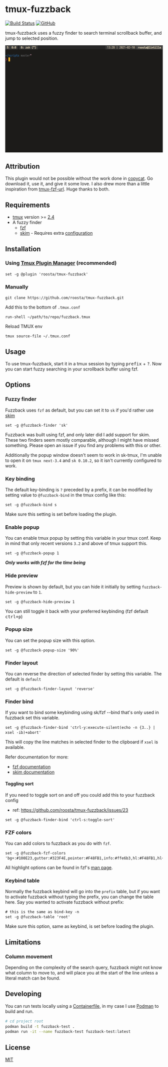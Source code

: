 # tmux-fuzzback

[![Build Status](https://app.travis-ci.com/roosta/tmux-fuzzback.svg?branch=main)](https://app.travis-ci.com/github/roosta/tmux-fuzzback)
[![GitHub](https://img.shields.io/badge/License-MIT-%232C78BF)](https://github.com/roosta/tmux-fuzzback/blob/master/LICENSE)

tmux-fuzzback uses a fuzzy finder to search terminal scrollback buffer, and
jump to selected position.

![preview](https://raw.githubusercontent.com/roosta/assets/master/tmux-fuzzback/preview.gif)

## Attribution

This plugin would not be possible without the work done in
[copycat](https://github.com/tmux-plugins/tmux-copycat). Go download it, use
it, and give it some love. I also drew more than a little inspiration from
[tmux-fzf-url](https://github.com/wfxr/tmux-fzf-url). Huge thanks to both.

## Requirements

- [tmux](https://github.com/tmux/tmux) version >= [2.4](https://github.com/tmux/tmux/releases/tag/2.4)
- A fuzzy finder
  - [fzf](https://github.com/junegunn/fzf)
  - [skim](https://github.com/lotabout/skim) - Requires extra [configuration](#fuzzy-finder)

## Installation

### Using [Tmux Plugin Manager](https://github.com/tmux-plugins/tpm) (recommended)

```
set -g @plugin 'roosta/tmux-fuzzback'
```

### Manually
```shell
git clone https://github.com/roosta/tmux-fuzzback.git
```

Add this to the bottom of `.tmux.conf`
```
run-shell ~/path/to/repo/fuzzback.tmux
```

Reload TMUX env
```shell
tmux source-file ~/.tmux.conf
```

## Usage

To use tmux-fuzzback, start it in a tmux session by typing <kbd>prefix</kbd> +
<kbd>?</kbd>. Now you can start fuzzy searching in your scrollback buffer using
fzf.

## Options
### Fuzzy finder

Fuzzback uses `fzf` as default, but you can set it to `sk` if you'd rather use [skim](https://github.com/lotabout/skim)

```tmux
set -g @fuzzback-finder 'sk'
```

Fuzzback was built using fzf, and only later did I add support for skim. These
two finders seem mostly comparable, although I might have missed something.
Please open an issue if you find any problems with this or other.

Additionally the popup window doesn't seem to work in sk-tmux, I'm unable to
open it on `tmux next-3.4` and `sk 0.10.2`, so it isn't currently configured to
work.

### Key binding

The default key-binding is `?` preceded by a prefix, it can be modified by
setting value to `@fuzzback-bind` in the tmux config like this:

```tmux
set -g @fuzzback-bind s
```

Make sure this setting is set before loading the plugin.

### Enable popup

You can enable tmux popup by setting this variable in your tmux conf.  Keep in
mind that only recent versions `3.2` and above of tmux support this.

```tmux
set -g @fuzzback-popup 1
```

***Only works with fzf for the time being***

### Hide preview

Preview is shown by default, but you can hide it initially by setting
`fuzzback-hide-preview` to `1`.

```tmux
set -g @fuzzback-hide-preview 1
```

You can still toggle it back with your preferred keybinding (fzf default <kbd>ctrl+p</kbd>)

### Popup size

You can set the popup size with this option.

```tmux
set -g @fuzzback-popup-size '90%'
```

### Finder layout

You can reverse the direction of selected finder by setting this variable. The
default is `default`

```tmux
set -g @fuzzback-finder-layout 'reverse'
```

### Finder bind

If you want to bind some keybinding using sk/fzf --bind that's only used in
fuzzback set this variable.

```tmux
set -g @fuzzback-finder-bind 'ctrl-y:execute-silent(echo -n {3..} | xsel -ib)+abort'
```

This will copy the line matches in selected finder to the clipboard if `xsel` is available.


Refer documentation for more:
- [fzf documentation](https://github.com/junegunn/fzf#executing-external-programs)
- [skim documentation](https://github.com/lotabout/skim#keymap)

#### Toggling sort

If you need to toggle sort on and off you could add this to your fuzzback config

- ref: https://github.com/roosta/tmux-fuzzback/issues/23

```tmux
set -g @fuzzback-finder-bind 'ctrl-s:toggle-sort'
```

### FZF colors

You can add colors to fuzzback as you do with `fzf`. 

```tmux
set -g @fuzzback-fzf-colors 'bg+:#100E23,gutter:#323F4E,pointer:#F48FB1,info:#ffe6b3,hl:#F48FB1,hl+:#63f2f1'
```

All highlight options can be found in fzf's [man page](https://www.mankier.com/1/fzf#--color).

### Keybind table

Normally the fuzzback keybind will go into the `prefix` table, but if you want
to activate fuzzback without typing the prefix, you can change the table here.
Say you wanted to activate fuzzback without prefix:

```tmux
# this is the same as bind-key -n
set -g @fuzzback-table 'root'
```
Make sure this option, same as keybind, is set before loading the plugin.

## Limitations

### Column movement

Depending on the complexity of the search query, fuzzback might not know what
column to move to, and will place you at the start of the line unless a literal
match can be found.

## Developing

You can run tests locally using a [Containerfile](./Containerfile), in my case I use
[Podman](https://podman.io/) to build and run.

```sh
# cd project root
podman build -t fuzzback-test .
podman run -it --name fuzzback-test fuzzback-test:latest
```

## License

[MIT](https://github.com/roosta/tmux-fuzzback/blob/master/LICENSE)

